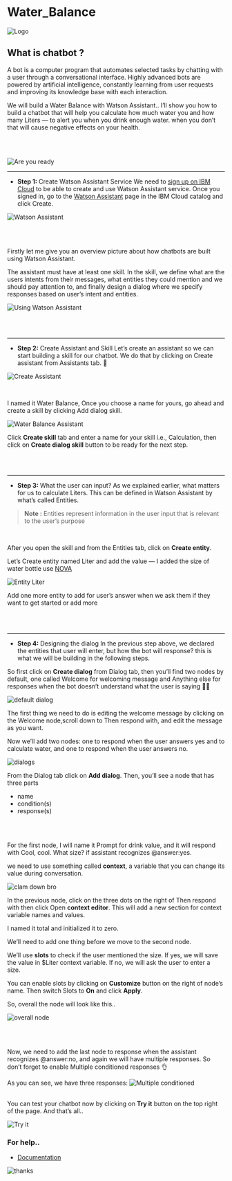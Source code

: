 # Water_Balance
![Logo](./pnng/logo.png)


## What is chatbot ?
A bot is a computer program that automates selected tasks by chatting with a user through a conversational interface.
Highly advanced bots are powered by artificial intelligence, constantly learning from user requests and improving its knowledge base with each interaction.



We will build a Water Balance with Watson Assistant..
I’ll show you how to build a chatbot that will help you calculate how much water you and how many Liters — to alert you when you drink enough water. when you don’t that will cause negative effects on your health.


</br>
</br>

![Are you ready](https://media.giphy.com/media/13RH0eYA9vEAso/giphy.gif)


---

- **Step 1:** Create Watson Assistant Service 
We need to [sign up on IBM Cloud](https://cloud.ibm.com/registration) to be able to create and use Watson Assistant service. Once you signed in, go to the [Watson Assistant](https://cloud.ibm.com/catalog/services/watson-assistant) page in the IBM Cloud catalog and click Create.


![Watson Assistant](./pnng/Create.png)


</br>
</br>

Firstly let me give you an overview picture about how chatbots are built using Watson Assistant.

The assistant must have at least one skill. In the skill, we define what are the users intents from their messages, what entities they could mention and we should pay attention to, and finally design a dialog where we specify responses based on user’s intent and entities.

![Using Watson Assistant](./pnng/overview.png)

</br>
</br>

---

- **Step 2:** Create Assistant and Skill
Let’s create an assistant so we can start building a skill for our chatbot. We do that by clicking on Create assistant from Assistants tab. 🚀

![Create Assistant](./pnng/CreateAssistant.png)

</br>

I named it Water Balance, Once you choose a name for yours, go ahead and create a skill by clicking Add dialog skill.

![Water Balance Assistant](./pnng/WaterBalance.png)

Click **Create skill** tab and enter a name for your skill i.e., Calculation, then click on **Create dialog skill** button to be ready for the next step.

</br>
</br>

---

- **Step 3:** What the user can input?
As we explained earlier, what matters for us to calculate Liters. This can be defined in Watson Assistant by what’s called Entities.

> **Note :**
Entities represent information in the user input that is relevant to the user’s purpose


</br>

After you open the skill and from the Entities tab, click on **Create entity**.



Let’s Create entity named Liter and add the value — I added the size of water bottle use [NOVA](https://novawater.com/order-now/?lang=ar)

![Entity Liter](./pnng/Liter.png)

Add one more entity to add for user’s answer when we ask them if they want to get started or add more

</br>
</br>

---

- **Step 4:** Designing the dialog
In the previous step above, we declared the entities that user will enter, but how the bot will response? this is what we will be building in the following steps.

So first click on **Create dialog** from Dialog tab, then you’ll find two nodes by default, one called Welcome for welcoming message and Anything else for responses when the bot doesn’t understand what the user is saying 🤷‍♀️

![default dialog](./pnng/dialog.png)


The first thing we need to do is editing the welcome message by clicking on the Welcome node,scroll down to Then respond with, and edit the message as you want.
</br>

Now we’ll add two nodes: one to respond when the user answers yes and to calculate water, and one to respond when the user answers no.

![dialogs](./pnng/dialogs.png)


From the Dialog tab click on **Add dialog**. Then, you’ll see a node that has three parts
- name
- condition(s)
- response(s)
</br>
</br>



For the first node, I will name it Prompt for drink value, and it will respond with Cool, cool. What size? if assistant recognizes @answer:yes.

we need to use something called **context**, a variable that you can change its value during conversation.

![clam down bro](https://media.giphy.com/media/G9PeXm6jdY6MU/giphy.gif)

In the previous node, click on the three dots on the right of Then respond with then click Open **context editor**. This will add a new section for context variable names and values.

I named it total and initialized it to zero.



We’ll need to add one thing before we move to the second node.

We’ll use **slots** to check if the user mentioned the size. If yes, we will save the value in $Liter context variable. If no, we will ask the user to enter a size.

You can enable slots by clicking on **Customize** button on the right of node’s name. Then switch Slots to **On** and click **Apply**. 

So, overall the node will look like this..


![overall node](./pnng/node.png)


</br>
</br>

Now, we need to add the last node to response when the assistant recognizes @answer:no, and again we will have multiple responses. So don’t forget to enable Multiple conditioned responses 👌

As you can see, we have three responses:
![Multiple conditioned](./pnng/conditioned.png)
</br>
</br>

You can test your chatbot now by clicking on **Try it** button on the top right of the page.
And that’s all..

![Try it](./pnng/done.png)


### For help..
- [Documentation](https://cloud.ibm.com/docs/services/assistant?topic=assistant-intents)


![thanks](./pnng/thanks.png)